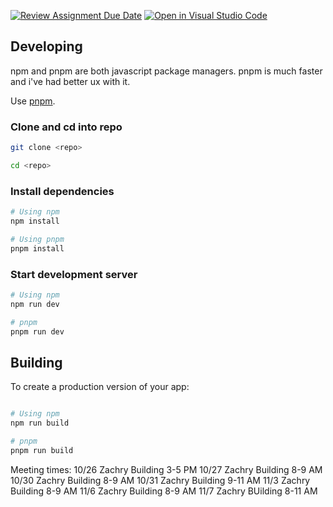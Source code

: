 [![Review Assignment Due Date](https://classroom.github.com/assets/deadline-readme-button-24ddc0f5d75046c5622901739e7c5dd533143b0c8e959d652212380cedb1ea36.svg)](https://classroom.github.com/a/apcvbojB)
[![Open in Visual Studio Code](https://classroom.github.com/assets/open-in-vscode-718a45dd9cf7e7f842a935f5ebbe5719a5e09af4491e668f4dbf3b35d5cca122.svg)](https://classroom.github.com/online_ide?assignment_repo_id=12489532&assignment_repo_type=AssignmentRepo)

## Developing

npm and pnpm are both javascript package managers. pnpm is much faster and i've had better ux with it.

Use [pnpm](https://pnpm.io/installation).

### Clone and cd into repo

```bash
git clone <repo>

cd <repo>
```

### Install dependencies

```bash
# Using npm
npm install

# Using pnpm
pnpm install
```

### Start development server
```bash
# Using npm
npm run dev

# pnpm
pnpm run dev
```

## Building

To create a production version of your app:

```bash

# Using npm
npm run build

# pnpm
pnpm run build
```

Meeting times:
10/26 Zachry Building 3-5 PM
10/27 Zachry Building 8-9 AM
10/30 Zachry Building 8-9 AM
10/31 Zachry Building 9-11 AM
11/3 Zachry Building 8-9 AM
11/6 Zachry Building 8-9 AM
11/7 Zachry BUilding 8-11 AM